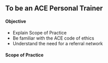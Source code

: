 ## To be an ACE Personal Trainer

#### Objective
- Explain Scope of Practice
- Be familiar with the ACE code of ethics
- Understand the need for a referral network

#### Scope of Practice
